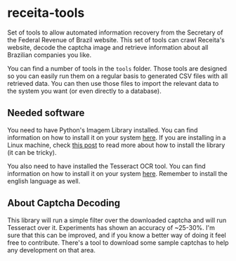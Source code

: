receita-tools
=============

Set of tools to allow automated information recovery from the
Secretary of the Federal Revenue of Brazil website. This set of
tools can crawl Receita's website, decode the captcha image
and retrieve information about all Brazilian companies you like.

You can find a number of tools in the `tools` folder. Those
tools are designed so you can easily run them on a regular
basis to generated CSV files with all retrieved data. You can
then use those files to import the relevant data to the
system you want (or even directly to a database).

Needed software
---------------

You need to have Python's Imagem Library installed. You can find
information on how to install it on your system
[here](https://pypi.python.org/pypi/PIL). If you are installing in a Linux
machine, check [this post](http://askubuntu.com/questions/156484/how-do-i-install-python-imaging-library-pil)
to read more about how to install the library (it can be tricky).

You also need to have installed the Tesseract OCR tool. You can find
information on how to install it on your system
[here](https://code.google.com/p/tesseract-ocr/). Remember to install
the english language as well.

About Captcha Decoding
----------------------

This library will run a simple filter over the downloaded captcha
and will run Tesseract over it. Experiments has shown an accuracy
of ~25-30%. I'm sure that this can be improved, and if you know
a better way of doing it feel free to contribute. There's a tool
to download some sample captchas to help any development on that
area.
